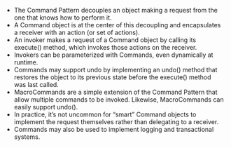 - The Command Pattern
  decouples an object making
  a request from the one that
  knows how to perform it.
- A Command object is at the
  center of this decoupling and
  encapsulates a receiver with
  an action (or set of actions).
- An invoker makes a request
  of a Command object by
  calling its execute() method,
  which invokes those actions
  on the receiver.
- Invokers can be
  parameterized with
  Commands, even
  dynamically at runtime.
- Commands may support
  undo by implementing an
  undo() method that restores
  the object to its previous
  state before the execute()
  method was last called.
- MacroCommands are a
  simple extension of the
  Command Pattern that
  allow multiple commands
  to be invoked. Likewise,
  MacroCommands can easily
  support undo().
- In practice, it’s not
  uncommon for “smart”
  Command objects to
  implement the request
  themselves rather than
  delegating to a receiver.
- Commands may also be
  used to implement logging
  and transactional systems.
